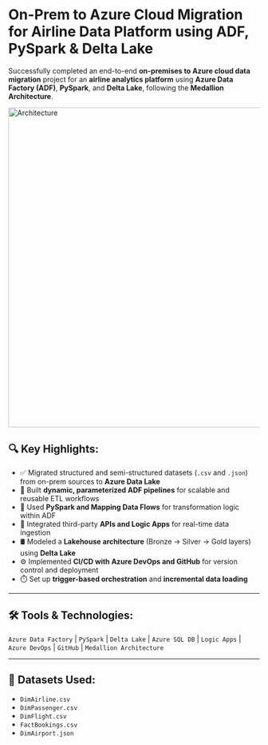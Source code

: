 # On-Prem to Azure Cloud Migration for Airline Data Platform using ADF, PySpark & Delta Lake

Successfully completed an end-to-end **on-premises to Azure cloud data migration** project for an **airline analytics platform** using **Azure Data Factory (ADF)**, **PySpark**, and **Delta Lake**, following the **Medallion Architecture**.

<img width="1280" height="640" alt="Architecture" src="https://github.com/user-attachments/assets/d851de1c-909b-4288-9c6d-8f98eab0eaf8" />

## 🔍 Key Highlights:

- ✅ Migrated structured and semi-structured datasets (`.csv` and `.json`) from on-prem sources to **Azure Data Lake**
- 🔄 Built **dynamic, parameterized ADF pipelines** for scalable and reusable ETL workflows
- 🧊 Used **PySpark and Mapping Data Flows** for transformation logic within ADF
- 🔁 Integrated third-party **APIs and Logic Apps** for real-time data ingestion
- 🛢️ Modeled a **Lakehouse architecture** (Bronze → Silver → Gold layers) using **Delta Lake**
- ⚙️ Implemented **CI/CD with Azure DevOps and GitHub** for version control and deployment
- ⏱️ Set up **trigger-based orchestration** and **incremental data loading**

---

## 🛠️ Tools & Technologies:
`Azure Data Factory` | `PySpark` | `Delta Lake` | `Azure SQL DB` | `Logic Apps` | `Azure DevOps` | `GitHub` | `Medallion Architecture`

---

## 📁 Datasets Used:
- `DimAirline.csv`
- `DimPassenger.csv`
- `DimFlight.csv`
- `FactBookings.csv`
- `DimAirport.json`
